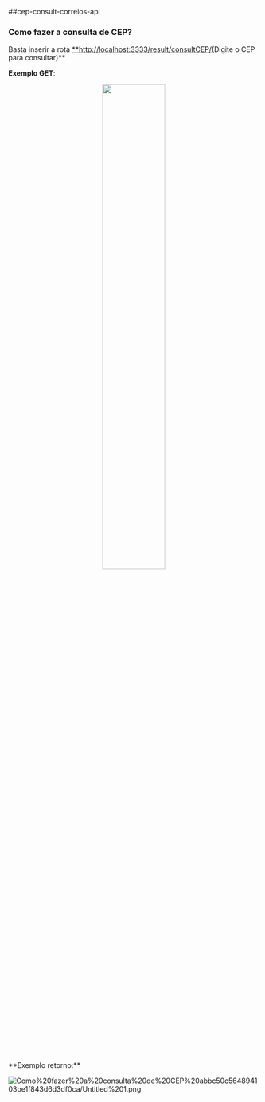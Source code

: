 

##cep-consult-correios-api

### Como fazer a consulta de CEP?

Basta inserir a rota [**http://localhost:3333/result/consultCEP/](http://localhost:3333/result/consultCEP/31814350)(Digite o CEP para consultar)**

**Exemplo GET**:

<p align="center"><img width=50% src="https://cdn.discordapp.com/attachments/691410662789742603/873582955346403368/unknown.png"></p>
**Exemplo retorno:**

![Como%20fazer%20a%20consulta%20de%20CEP%20abbc50c564894103be1f843d6d3df0ca/Untitled%201.png](Como%20fazer%20a%20consulta%20de%20CEP%20abbc50c564894103be1f843d6d3df0ca/Untitled%201.png)

